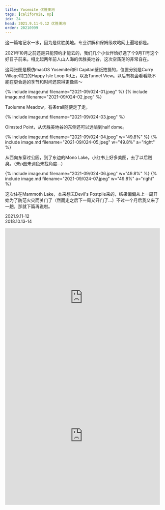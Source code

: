 ```yaml
---
title: Yosemite 优胜美地
tags: [california, np]
idx: 24
head: 2021.9.11-9.12 优胜美地
order: 20210999
---
```


这一篇笔记水一水，因为是优胜美地。专业讲解和保姆级攻略网上遍地都是。

2021年10月之前还是只能预约才能去的，我们几个小伙伴恰好选了个9月11号这个好日子前来。相比起两年前人山人海的优胜美地谷，这次空荡荡的非常自在。

这两张图是模仿macOS Yosemite和El Capitan壁纸拍摄的，位置分别是Curry Village村口的Happy Isle Loop Rd上，以及Tunnel View。以后有机会看看能不能在更合适的季节和时间还原得更像些～

{% include image.md filename="2021-09/024-01.jpeg" %}
{% include image.md filename="2021-09/024-02.jpeg" %}

Tuolumne Meadow，有条trail随便走了走。

{% include image.md filename="2021-09/024-03.jpeg" %}

Olmsted Point，从优胜美地谷的东侧还可以远眺到half dome。

{% include image.md filename="2021-09/024-04.jpeg" w="49.8%" %}
{% include image.md filename="2021-09/024-05.jpeg" w="49.8%" a="right" %}

从西向东穿过公园，到了东边的Mono Lake，小红书上好多美图，去了以后贼臭。（未p图未调色未找角度…）

{% include image.md filename="2021-09/024-06.jpeg" w="49.8%" %}
{% include image.md filename="2021-09/024-07.jpeg" w="49.8%" a="right" %}

这次住在Mammoth Lake，本来想去Devil's Postpile来的，结果偏偏从上一周开始为了防范火灾而关门了（然而走之后下一周又开门了…）不过一个月后我又来了一趟，那就下篇再说啦。

2021.9.11-12<br>
2018.10.13-14

<iframe src="https://www.google.com/maps/embed?pb=!1m18!1m12!1m3!1d403237.0378294015!2d-119.83130484574943!3d37.85351939003636!2m3!1f0!2f0!3f0!3m2!1i1024!2i768!4f13.1!3m3!1m2!1s0x8096f09df58aecc5%3A0x2d249c2ced8003fe!2sYosemite%20National%20Park!5e0!3m2!1sen!2sus!4v1652151200863!5m2!1sen!2sus" width="100%" height="450" style="border:0;" allowfullscreen="" loading="lazy" referrerpolicy="no-referrer-when-downgrade"></iframe>

<iframe src="https://www.google.com/maps/embed?pb=!1m14!1m8!1m3!1d402511.6907291251!2d-119.1690099!3d37.9859363!3m2!1i1024!2i768!4f13.1!3m3!1m2!1s0x809648435f30b0bd%3A0x121a56f42738210c!2sMono%20Lake!5e0!3m2!1sen!2sus!4v1652160510843!5m2!1sen!2sus" width="100%" height="450" style="border:0;" allowfullscreen="" loading="lazy" referrerpolicy="no-referrer-when-downgrade"></iframe>